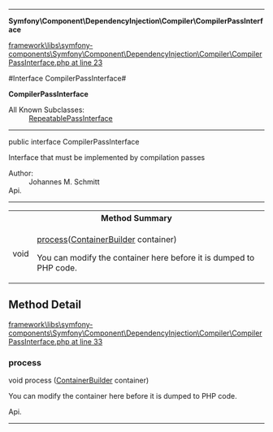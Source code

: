 

- - -

**Symfony\Component\DependencyInjection\Compiler\CompilerPassInterface**


<a href="https://github.com/JeyDotC/Hirudo/blob/master/framework/libs/symfony-components/Symfony/Component/DependencyInjection/Compiler/CompilerPassInterface.php#L23" >framework\libs\symfony-components\Symfony\Component\DependencyInjection\Compiler\CompilerPassInterface.php at line 23</a>

#Interface CompilerPassInterface#

**CompilerPassInterface**


<dl>
<dt>All Known Subclasses:</dt>
<dd><a href="https://github.com/JeyDotC/Hirudo-docs/blob/master/symfony/component/dependencyinjection/compiler/RepeatablePassInterface.md">RepeatablePassInterface</a> </dd>
</dl>



- - -

<p class="signature"><span class='k'>public  interface</span> <span class='nx'>CompilerPassInterface</span></p>

<div class="comment" id="overview_description"><p>Interface that must be implemented by compilation passes</p></div>

<dl>
<dt>Author:</dt>
<dd>Johannes M. Schmitt <schmittjoh@gmail.com></dd>
<dt>Api.</dt>
</dl>


- - -

<table id="summary_method">
<tr><th colspan="2">Method Summary</th></tr>
<tr>
<td><span class='k'></span> <span class='nx'>void</span></td>
<td class="description"><p class="name"><a href="#process">process</a>(<a href="https://github.com/JeyDotC/Hirudo/blob/master/symfony/component/dependencyinjection/ContainerBuilder.md">ContainerBuilder</a> container)</p><p class="description">You can modify the container here before it is dumped to PHP code.</p></td>
</tr>
</table>

<h2 id="detail_method">Method Detail</h2>

<a href="https://github.com/JeyDotC/Hirudo/blob/master/framework/libs/symfony-components/Symfony/Component/DependencyInjection/Compiler/CompilerPassInterface.php#L33" >framework\libs\symfony-components\Symfony\Component\DependencyInjection\Compiler\CompilerPassInterface.php at line 33</a>

<h3 id="process()">process</h3>
<span class='k'></span> <span class='nx'>void</span> <span class='nf'>process</span> (<a href="https://github.com/JeyDotC/Hirudo/blob/master/symfony/component/dependencyinjection/ContainerBuilder.md">ContainerBuilder</a> container)

<div class="details">
<p>You can modify the container here before it is dumped to PHP code.</p><dl>
<dt>Api.</dt>
</dl>

</div>

- - -

